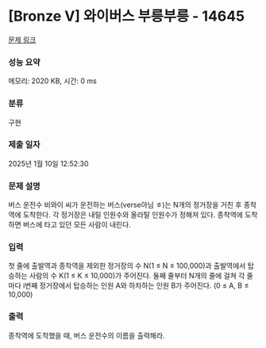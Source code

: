 # [Bronze V] 와이버스 부릉부릉 - 14645 

[문제 링크](https://www.acmicpc.net/problem/14645) 

### 성능 요약

메모리: 2020 KB, 시간: 0 ms

### 분류

구현

### 제출 일자

2025년 1월 10일 12:52:30

### 문제 설명

<p>버스 운전수 비와이 씨가 운전하는 버스(verse아님 ㅎ)는 N개의 정거장을 거친 후 종착역에 도착한다. 각 정거장은 내릴 인원수와 올라탈 인원수가 정해져 있다. 종착역에 도착하면 버스에 타고 있던 모든 사람이 내린다.</p>

### 입력 

 <p>첫 줄에 출발역과 종착역을 제외한 정거장의 수 N(1 ≤ N ≤ 100,000)과 출발역에서 탑승하는 사람의 수 K(1 ≤ K ≤ 10,000)가 주어진다. 둘째 줄부터 N개의 줄에 걸쳐 각 줄마다 i번째 정거장에서 탑승하는 인원 A와 하차하는 인원 B가 주어진다. (0 ≤ A, B ≤ 10,000)</p>

### 출력 

 <p>종착역에 도착했을 때, 버스 운전수의 이름을 출력해라.</p>

